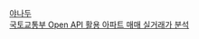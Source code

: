 

[야나두](https://gist.github.com/heuiy/05fbd4ab42427c8b937a0afd491d1ebe)
\
[국토교통부 Open API 활용 아파트 매매 실거래가 분석](https://colab.research.google.com/drive/1pwbE6Jkahti9RHAGU0Ex8VWWRgcd4vkF)

